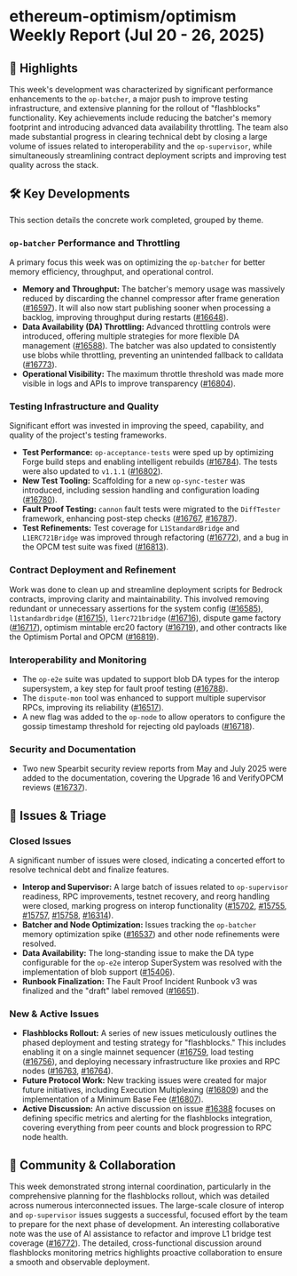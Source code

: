 # ethereum-optimism/optimism Weekly Report (Jul 20 - 26, 2025)

## 🚀 Highlights
This week's development was characterized by significant performance enhancements to the `op-batcher`, a major push to improve testing infrastructure, and extensive planning for the rollout of "flashblocks" functionality. Key achievements include reducing the batcher's memory footprint and introducing advanced data availability throttling. The team also made substantial progress in clearing technical debt by closing a large volume of issues related to interoperability and the `op-supervisor`, while simultaneously streamlining contract deployment scripts and improving test quality across the stack.

## 🛠️ Key Developments
This section details the concrete work completed, grouped by theme.

### `op-batcher` Performance and Throttling
A primary focus this week was on optimizing the `op-batcher` for better memory efficiency, throughput, and operational control.
- **Memory and Throughput:** The batcher's memory usage was massively reduced by discarding the channel compressor after frame generation ([#16597](https://github.com/ethereum-optimism/optimism/pull/16597)). It will also now start publishing sooner when processing a backlog, improving throughput during restarts ([#16648](https://github.com/ethereum-optimism/optimism/pull/16648)).
- **Data Availability (DA) Throttling:** Advanced throttling controls were introduced, offering multiple strategies for more flexible DA management ([#16588](https://github.com/ethereum-optimism/optimism/pull/16588)). The batcher was also updated to consistently use blobs while throttling, preventing an unintended fallback to calldata ([#16773](https://github.com/ethereum-optimism/optimism/pull/16773)).
- **Operational Visibility:** The maximum throttle threshold was made more visible in logs and APIs to improve transparency ([#16804](https://github.com/ethereum-optimism/optimism/pull/16804)).

### Testing Infrastructure and Quality
Significant effort was invested in improving the speed, capability, and quality of the project's testing frameworks.
- **Test Performance:** `op-acceptance-tests` were sped up by optimizing Forge build steps and enabling intelligent rebuilds ([#16784](https://github.com/ethereum-optimism/optimism/pull/16784)). The tests were also updated to `v1.1.1` ([#16802](https://github.com/ethereum-optimism/optimism/pull/16802)).
- **New Test Tooling:** Scaffolding for a new `op-sync-tester` was introduced, including session handling and configuration loading ([#16780](https://github.com/ethereum-optimism/optimism/pull/16780)).
- **Fault Proof Testing:** `cannon` fault tests were migrated to the `DiffTester` framework, enhancing post-step checks ([#16767](https://github.com/ethereum-optimism/optimism/pull/16767), [#16787](https://github.com/ethereum-optimism/optimism/pull/16787)).
- **Test Refinements:** Test coverage for `L1StandardBridge` and `L1ERC721Bridge` was improved through refactoring ([#16772](https://github.com/ethereum-optimism/optimism/pull/16772)), and a bug in the OPCM test suite was fixed ([#16813](https://github.com/ethereum-optimism/optimism/pull/16813)).

### Contract Deployment and Refinement
Work was done to clean up and streamline deployment scripts for Bedrock contracts, improving clarity and maintainability. This involved removing redundant or unnecessary assertions for the system config ([#16585](https://github.com/ethereum-optimism/optimism/pull/16585)), `l1standardbridge` ([#16715](https://github.com/ethereum-optimism/optimism/pull/16715)), `l1erc721bridge` ([#16716](https://github.com/ethereum-optimism/optimism/pull/16716)), dispute game factory ([#16717](https://github.com/ethereum-optimism/optimism/pull/16717)), optimism mintable erc20 factory ([#16719](https://github.com/ethereum-optimism/optimism/pull/16719)), and other contracts like the Optimism Portal and OPCM ([#16819](https://github.com/ethereum-optimism/optimism/pull/16819)).

### Interoperability and Monitoring
- The `op-e2e` suite was updated to support blob DA types for the interop supersystem, a key step for fault proof testing ([#16788](https://github.com/ethereum-optimism/optimism/pull/16788)).
- The `dispute-mon` tool was enhanced to support multiple supervisor RPCs, improving its reliability ([#16517](https://github.com/ethereum-optimism/optimism/pull/16517)).
- A new flag was added to the `op-node` to allow operators to configure the gossip timestamp threshold for rejecting old payloads ([#16718](https://github.com/ethereum-optimism/optimism/pull/16718)).

### Security and Documentation
- Two new Spearbit security review reports from May and July 2025 were added to the documentation, covering the Upgrade 16 and VerifyOPCM reviews ([#16737](https://github.com/ethereum-optimism/optimism/pull/16737)).

## 🐛 Issues & Triage

### Closed Issues
A significant number of issues were closed, indicating a concerted effort to resolve technical debt and finalize features.
- **Interop and Supervisor:** A large batch of issues related to `op-supervisor` readiness, RPC improvements, testnet recovery, and reorg handling were closed, marking progress on interop functionality ([#15702](https://github.com/ethereum-optimism/optimism/issues/15702), [#15755](https://github.com/ethereum-optimism/optimism/issues/15755), [#15757](https://github.com/ethereum-optimism/optimism/issues/15757), [#15758](https://github.com/ethereum-optimism/optimism/issues/15758), [#16314](https://github.com/ethereum-optimism/optimism/issues/16314)).
- **Batcher and Node Optimization:** Issues tracking the `op-batcher` memory optimization spike ([#16537](https://github.com/ethereum-optimism/optimism/issues/16537)) and other node refinements were resolved.
- **Data Availability:** The long-standing issue to make the DA type configurable for the `op-e2e` interop SuperSystem was resolved with the implementation of blob support ([#15406](https://github.com/ethereum-optimism/optimism/issues/15406)).
- **Runbook Finalization:** The Fault Proof Incident Runbook v3 was finalized and the "draft" label removed ([#16651](https://github.com/ethereum-optimism/optimism/issues/16651)).

### New & Active Issues
- **Flashblocks Rollout:** A series of new issues meticulously outlines the phased deployment and testing strategy for "flashblocks." This includes enabling it on a single mainnet sequencer ([#16759](https://github.com/ethereum-optimism/optimism/issues/16759]), load testing ([#16756](https://github.com/ethereum-optimism/optimism/issues/16756)), and deploying necessary infrastructure like proxies and RPC nodes ([#16763](https://github.com/ethereum-optimism/optimism/issues/16763), [#16764](https://github.com/ethereum-optimism/optimism/issues/16764)).
- **Future Protocol Work:** New tracking issues were created for major future initiatives, including Execution Multiplexing ([#16809](https://github.com/ethereum-optimism/optimism/issues/16809)) and the implementation of a Minimum Base Fee ([#16807](https://github.com/ethereum-optimism/optimism/issues/16807)).
- **Active Discussion:** An active discussion on issue [#16388](https://github.com/ethereum-optimism/optimism/issues/16388) focuses on defining specific metrics and alerting for the flashblocks integration, covering everything from peer counts and block progression to RPC node health.

## 💬 Community & Collaboration
This week demonstrated strong internal coordination, particularly in the comprehensive planning for the flashblocks rollout, which was detailed across numerous interconnected issues. The large-scale closure of interop and `op-supervisor` issues suggests a successful, focused effort by the team to prepare for the next phase of development. An interesting collaborative note was the use of AI assistance to refactor and improve L1 bridge test coverage ([#16772](https://github.com/ethereum-optimism/optimism/pull/16772)). The detailed, cross-functional discussion around flashblocks monitoring metrics highlights proactive collaboration to ensure a smooth and observable deployment.
